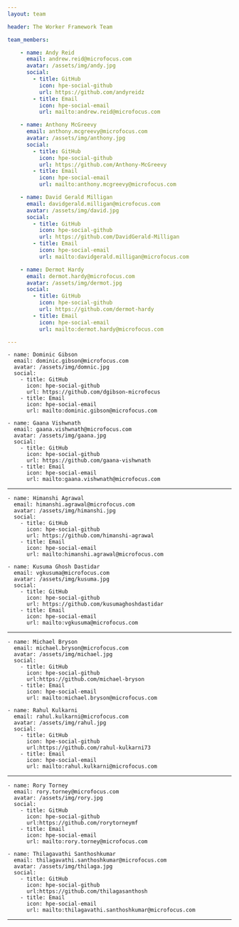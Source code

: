 ```yaml
---
layout: team

header: The Worker Framework Team

team_members:

    - name: Andy Reid
      email: andrew.reid@microfocus.com
      avatar: /assets/img/andy.jpg
      social:
        - title: GitHub
          icon: hpe-social-github
          url: https://github.com/andyreidz
        - title: Email
          icon: hpe-social-email
          url: mailto:andrew.reid@microfocus.com

    - name: Anthony McGreevy
      email: anthony.mcgreevy@microfocus.com
      avatar: /assets/img/anthony.jpg
      social:
        - title: GitHub
          icon: hpe-social-github
          url: https://github.com/Anthony-McGreevy
        - title: Email
          icon: hpe-social-email
          url: mailto:anthony.mcgreevy@microfocus.com

    - name: David Gerald Milligan
      email: davidgerald.milligan@microfocus.com
      avatar: /assets/img/david.jpg
      social:
        - title: GitHub
          icon: hpe-social-github
          url: https://github.com/DavidGerald-Milligan
        - title: Email
          icon: hpe-social-email
          url: mailto:davidgerald.milligan@microfocus.com

    - name: Dermot Hardy
      email: dermot.hardy@microfocus.com
      avatar: /assets/img/dermot.jpg
      social:
        - title: GitHub
          icon: hpe-social-github
          url: https://github.com/dermot-hardy
        - title: Email
          icon: hpe-social-email
          url: mailto:dermot.hardy@microfocus.com

---
```

    - name: Dominic Gibson
      email: dominic.gibson@microfocus.com
      avatar: /assets/img/domnic.jpg
      social:
        - title: GitHub
          icon: hpe-social-github
          url: https://github.com/dgibson-microfocus
        - title: Email
          icon: hpe-social-email
          url: mailto:dominic.gibson@microfocus.com
    
    - name: Gaana Vishwnath
      email: gaana.vishwnath@microfocus.com
      avatar: /assets/img/gaana.jpg
      social:
        - title: GitHub
          icon: hpe-social-github
          url: https://github.com/gaana-vishwnath
        - title: Email
          icon: hpe-social-email
          url: mailto:gaana.vishwnath@microfocus.com
---
    - name: Himanshi Agrawal
      email: himanshi.agrawal@microfocus.com
      avatar: /assets/img/himanshi.jpg
      social:
        - title: GitHub
          icon: hpe-social-github
          url: https://github.com/himanshi-agrawal
        - title: Email
          icon: hpe-social-email
          url: mailto:himanshi.agrawal@microfocus.com
    
    - name: Kusuma Ghosh Dastidar
      email: vgkusuma@microfocus.com
      avatar: /assets/img/kusuma.jpg
      social:
        - title: GitHub
          icon: hpe-social-github
          url: https://github.com/kusumaghoshdastidar
        - title: Email
          icon: hpe-social-email
          url: mailto:vgkusuma@microfocus.com

---
    - name: Michael Bryson
      email: michael.bryson@microfocus.com
      avatar: /assets/img/michael.jpg
      social:
        - title: GitHub
          icon: hpe-social-github
          url:https://github.com/michael-bryson
        - title: Email
          icon: hpe-social-email
          url: mailto:michael.bryson@microfocus.com
    
    - name: Rahul Kulkarni
      email: rahul.kulkarni@microfocus.com
      avatar: /assets/img/rahul.jpg
      social:
        - title: GitHub
          icon: hpe-social-github
          url:https://github.com/rahul-kulkarni73
        - title: Email
          icon: hpe-social-email
          url: mailto:rahul.kulkarni@microfocus.com

---
    - name: Rory Torney
      email: rory.torney@microfocus.com
      avatar: /assets/img/rory.jpg
      social:
        - title: GitHub
          icon: hpe-social-github
          url:https://github.com/rorytorneymf
        - title: Email
          icon: hpe-social-email
          url: mailto:rory.torney@microfocus.com
    
    - name: Thilagavathi Santhoshkumar
      email: thilagavathi.santhoshkumar@microfocus.com
      avatar: /assets/img/thilaga.jpg
      social:
        - title: GitHub
          icon: hpe-social-github
          url:https://github.com/thilagasanthosh
        - title: Email
          icon: hpe-social-email
          url: mailto:thilagavathi.santhoshkumar@microfocus.com

---
